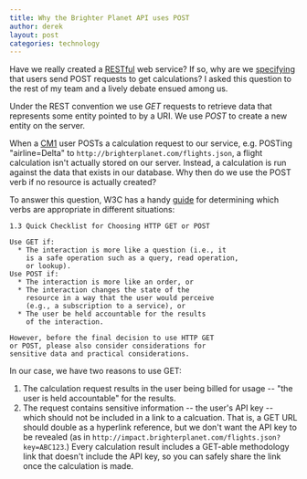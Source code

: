 ```yaml
---
title: Why the Brighter Planet API uses POST
author: derek
layout: post
categories: technology
---
```


Have we really created a [RESTful](http://en.wikipedia.org/wiki/Representational_state_transfer#RESTful_web_services) web service? If so, why are we [specifying](http://impact.brighterplanet.com/documentation) that users send POST requests to get calculations? I asked this question to the rest of my team and a lively debate ensued among us.

<!-- more start -->

Under the REST convention we use *GET* requests to retrieve data that represents some entity pointed to by a URI. We use *POST* to create a new entity on the server.

When a [CM1](http://impact.brighterplanet.com) user POSTs a calculation request to our service, e.g. POSTing "airline=Delta" to `http://brighterplanet.com/flights.json`, a flight calculation isn't actually stored on our server. Instead, a calculation is run against the data that exists in our database. Why then do we use the POST verb if no resource is actually created?

To answer this question, W3C has a handy [guide](http://www.w3.org/2001/tag/doc/whenToUseGet.html#principles-summary) for determining which verbs are appropriate in different situations:

    1.3 Quick Checklist for Choosing HTTP GET or POST
    
    Use GET if:
      * The interaction is more like a question (i.e., it
        is a safe operation such as a query, read operation,
        or lookup).
    Use POST if:
      * The interaction is more like an order, or
      * The interaction changes the state of the
        resource in a way that the user would perceive
        (e.g., a subscription to a service), or
      * The user be held accountable for the results
        of the interaction.
    
    However, before the final decision to use HTTP GET
    or POST, please also consider considerations for
    sensitive data and practical considerations.

In our case, we have two reasons to use GET:
1. The calculation request results in the user being billed for usage -- "the user is held accountable" for the results.
1. The request contains sensitive information -- the user's API key -- which should not be included in a link to a calcuation. That is, a GET URL should double as a hyperlink reference, but we don't want the API key to be revealed (as in `http://impact.brighterplanet.com/flights.json?key=ABC123`.) Every calculation result includes a GET-able methodology link that doesn't include the API key, so you can safely share the link once the calculation is made.

<!-- more end -->
